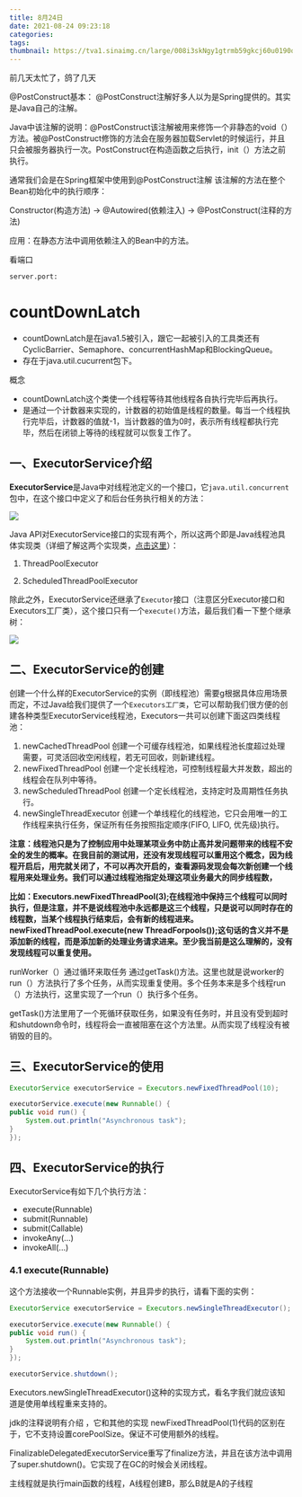 ```yaml
---
title: 8月24日
date: 2021-08-24 09:23:18
categories:
tags:
thumbnail: https://tva1.sinaimg.cn/large/008i3skNgy1gtrmb59gkcj60u0190q8p02.jpg
---
```


前几天太忙了，鸽了几天



@PostConstruct基本：
@PostConstruct注解好多人以为是Spring提供的。其实是Java自己的注解。

Java中该注解的说明：@PostConstruct该注解被用来修饰一个非静态的void（）方法。被@PostConstruct修饰的方法会在服务器加载Servlet的时候运行，并且只会被服务器执行一次。PostConstruct在构造函数之后执行，init（）方法之前执行。

通常我们会是在Spring框架中使用到@PostConstruct注解 该注解的方法在整个Bean初始化中的执行顺序：

Constructor(构造方法) -> @Autowired(依赖注入) -> @PostConstruct(注释的方法)

应用：在静态方法中调用依赖注入的Bean中的方法。



看端口

```
server.port:
```

# countDownLatch

- countDownLatch是在java1.5被引入，跟它一起被引入的工具类还有CyclicBarrier、Semaphore、concurrentHashMap和BlockingQueue。
- 存在于java.util.cucurrent包下。

概念



- countDownLatch这个类使一个线程等待其他线程各自执行完毕后再执行。
- 是通过一个计数器来实现的，计数器的初始值是线程的数量。每当一个线程执行完毕后，计数器的值就-1，当计数器的值为0时，表示所有线程都执行完毕，然后在闭锁上等待的线程就可以恢复工作了。







## 一、ExecutorService介绍

**ExecutorService**是Java中对线程池定义的一个接口，它`java.util.concurrent`包中，在这个接口中定义了和后台任务执行相关的方法：

![](https://tva1.sinaimg.cn/large/008i3skNgy1gts6lncwarj60ch07vwf102.jpg)



Java API对ExecutorService接口的实现有两个，所以这两个即是Java线程池具体实现类（详细了解这两个实现类，[点击这里](http://blog.csdn.net/suifeng3051/article/details/49444177)）：

1. ThreadPoolExecutor 

2. ScheduledThreadPoolExecutor

除此之外，ExecutorService还继承了`Executor`接口（注意区分Executor接口和Executors工厂类），这个接口只有一个`execute()`方法，最后我们看一下整个继承树：

![](https://tva1.sinaimg.cn/large/008i3skNgy1gts6mtkci5j60b009lglq02.jpg)



## 二、ExecutorService的创建

创建一个什么样的ExecutorService的实例（即线程池）需要g根据具体应用场景而定，不过Java给我们提供了一个`Executors工厂类`，它可以帮助我们很方便的创建各种类型ExecutorService线程池，Executors一共可以创建下面这四类线程池：

1. newCachedThreadPool 创建一个可缓存线程池，如果线程池长度超过处理需要，可灵活回收空闲线程，若无可回收，则新建线程。
2. newFixedThreadPool 创建一个定长线程池，可控制线程最大并发数，超出的线程会在队列中等待。
3. newScheduledThreadPool 创建一个定长线程池，支持定时及周期性任务执行。
4. newSingleThreadExecutor 创建一个单线程化的线程池，它只会用唯一的工作线程来执行任务，保证所有任务按照指定顺序(FIFO, LIFO, 优先级)执行。

**注意：线程池只是为了控制应用中处理某项业务中防止高并发问题带来的线程不安全的发生的概率。在我目前的测试用，还没有发现线程可以重用这个概念，因为线程开启后，用完就关闭了，不可以再次开启的，查看源码发现会每次新创建一个线程用来处理业务。我们可以通过线程池指定处理这项业务最大的同步线程数，**

**比如：Executors.newFixedThreadPool(3);在线程池中保持三个线程可以同时执行，但是注意，并不是说线程池中永远都是这三个线程，只是说可以同时存在的线程数，当某个线程执行结束后，会有新的线程进来。newFixedThreadPool.execute(new ThreadForpools());这句话的含义并不是添加新的线程，而是添加新的处理业务请求进来。至少我当前是这么理解的，没有发现线程可以重复使用。**



runWorker（）通过循环来取任务 通过getTask()方法。这里也就是说worker的run（）方法执行了多个任务，从而实现重复使用。多个任务本来是多个线程run（）方法执行，这里实现了一个run（）执行多个任务。

getTask()方法里用了一个死循环获取任务，如果没有任务时，并且没有受到超时和shutdown命令时，线程将会一直被阻塞在这个方法里。从而实现了线程没有被销毁的目的。



## 三、ExecutorService的使用

```java
ExecutorService executorService = Executors.newFixedThreadPool(10);

executorService.execute(new Runnable() {
public void run() {
    System.out.println("Asynchronous task");
}
});
```

## 四、ExecutorService的执行

ExecutorService有如下几个执行方法：

- execute(Runnable)
- submit(Runnable)
- submit(Callable)
- invokeAny(...)
- invokeAll(...)

### 4.1 execute(Runnable)

这个方法接收一个Runnable实例，并且异步的执行，请看下面的实例：

```java
ExecutorService executorService = Executors.newSingleThreadExecutor();

executorService.execute(new Runnable() {
public void run() {
    System.out.println("Asynchronous task");
}
});

executorService.shutdown();

```



Executors.newSingleThreadExecutor()这种的实现方式，看名字我们就应该知道是使用单线程重来支持的。

jdk的注释说明有介绍 ，它和其他的实现 newFixedThreadPool(1)代码的区别在于，它不支持设置corePoolSize。保证不可使用额外的线程。

FinalizableDelegatedExecutorService重写了finalize方法，并且在该方法中调用了super.shutdown()。它实现了在GC的时候会关闭线程。


主线程就是执行main函数的线程，A线程创建B，那么B就是A的子线程